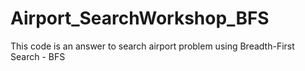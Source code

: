 # Airport_SearchWorkshop_BFS
This code is an answer to search  airport problem using Breadth-First Search - BFS
